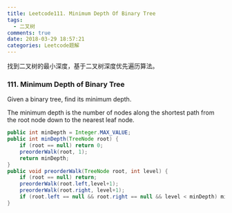 ```yaml
---
title: Leetcode111. Minimum Depth Of Binary Tree
tags:
  - 二叉树
comments: true
date: 2018-03-29 18:57:21
categories: Leetcode题解
---
```

找到二叉树的最小深度，基于二叉树深度优先遍历算法。

<!-- more -->

### 111. Minimum Depth of Binary Tree

Given a binary tree, find its minimum depth.

The minimum depth is the number of nodes along the shortest path from the root node down to the nearest leaf node.



```java
public int minDepth = Integer.MAX_VALUE;
public int minDepth(TreeNode root) {
    if (root == null) return 0;
    preorderWalk(root, 1);
    return minDepth;
}
public void preorderWalk(TreeNode root, int level) {
    if (root == null) return;
    preorderWalk(root.left,level+1);
    preorderWalk(root.right, level+1);
    if (root.left == null && root.right == null && level < minDepth) minDepth = level;
}
```

